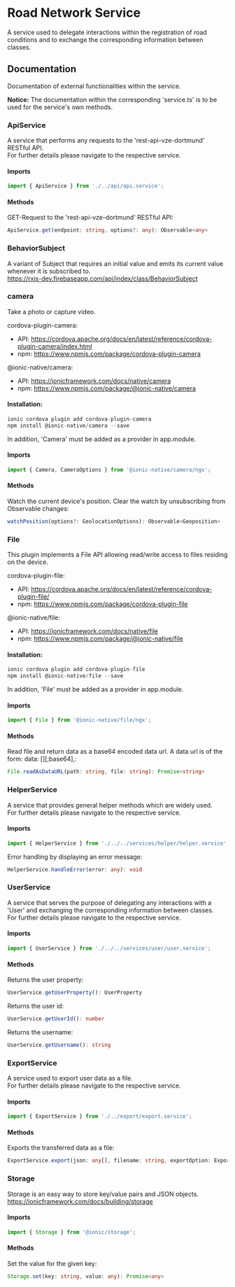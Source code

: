 # Road Network Service
A service used to delegate interactions within the registration of road conditions and to exchange the corresponding information between classes.

## Documentation
Documentation of external functionalities within the service.

**Notice:** The documentation within the corresponding 'service.ts' is to be used for the service's own methods.

### ApiService
A service that performs any requests to the 'rest-api-vze-dortmund' RESTful API.<br />
For further details please navigate to the respective service.

#### Imports
```typescript
import { ApiService } from './../api/api.service';
```

#### Methods
GET-Request to the 'rest-api-vze-dortmund' RESTful API:
```typescript
ApiService.get(endpoint: string, options?: any): Observable<any>
```

### BehaviorSubject
A variant of Subject that requires an initial value and emits its current value whenever it is subscribed to.<br />
https://rxjs-dev.firebaseapp.com/api/index/class/BehaviorSubject

### camera
Take a photo or capture video.<br />

cordova-plugin-camera:
 * API: https://cordova.apache.org/docs/en/latest/reference/cordova-plugin-camera/index.html
 * npm: https://www.npmjs.com/package/cordova-plugin-camera

@ionic-native/camera:
 * API: https://ionicframework.com/docs/native/camera
 * npm: https://www.npmjs.com/package/@ionic-native/camera

#### Installation:
```typescript
ionic cordova plugin add cordova-plugin-camera
npm install @ionic-native/camera --save
```
In addition, 'Camera' must be added as a provider in app.module.

#### Imports
```typescript
import { Camera, CameraOptions } from '@ionic-native/camera/ngx';
```

#### Methods
Watch the current device's position. Clear the watch by unsubscribing from Observable changes:
```typescript
watchPosition(options?: GeolocationOptions): Observable<Geoposition>
```

### File
This plugin implements a File API allowing read/write access to files residing on the device.<br />

cordova-plugin-file:
 * API: https://cordova.apache.org/docs/en/latest/reference/cordova-plugin-file/
 * npm: https://www.npmjs.com/package/cordova-plugin-file

@ionic-native/file:
 * API: https://ionicframework.com/docs/native/file
 * npm: https://www.npmjs.com/package/@ionic-native/file

#### Installation:
```typescript
ionic cordova plugin add cordova-plugin-file
npm install @ionic-native/file --save
```
In addition, 'File' must be added as a provider in app.module.

#### Imports
```typescript
import { File } from '@ionic-native/file/ngx';
```

#### Methods
Read file and return data as a base64 encoded data url. A data url is of the form: data: [<mediatype>][;base64],<data>:
```typescript
File.readAsDataURL(path: string, file: string): Promise<string>
```

### HelperService
A service that provides general helper methods which are widely used.<br />
For further details please navigate to the respective service.

#### Imports
```typescript
import { HelperService } from './../../services/helper/helper.service';
```

Error handling by displaying an error message:
```typescript
HelperService.handleError(error: any): void
```

### UserService
A service that serves the purpose of delegating any interactions with a 'User' and exchanging the corresponding information between classes.<br />
For further details please navigate to the respective service.

#### Imports
```typescript
import { UserService } from './../../services/user/user.service';
```

#### Methods
Returns the user property:
```typescript
UserService.getUserProperty(): UserProperty
```

Returns the user id:
```typescript
UserService.getUserId(): number
```

Returns the username:
```typescript
UserService.getUsername(): string
```

### ExportService
A service used to export user data as a file.<br />
For further details please navigate to the respective service.

#### Imports
```typescript
import { ExportService } from './../export/export.service';
```

#### Methods
Exports the transferred data as a file:
```typescript
ExportService.export(json: any[], filename: string, exportOption: ExportOption): void
```

### Storage
Storage is an easy way to store key/value pairs and JSON objects.<br />
https://ionicframework.com/docs/building/storage

#### Imports
```typescript
import { Storage } from '@ionic/storage';
```

#### Methods
Set the value for the given key:
```typescript
Storage.set(key: string, value: any): Promise<any>
```
